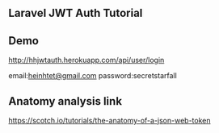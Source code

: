 ## Laravel JWT Auth Tutorial

## Demo
http://hhjwtauth.herokuapp.com/api/user/login

email:heinhtet@gmail.com
password:secretstarfall

## Anatomy analysis link
https://scotch.io/tutorials/the-anatomy-of-a-json-web-token
